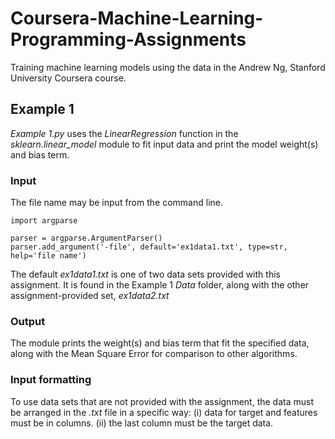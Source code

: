 # Coursera-Machine-Learning-Programming-Assignments
Training machine learning models using the data in the Andrew Ng, Stanford University Coursera course.

## Example 1
<p>
<i>Example 1.py</i> uses the <i>LinearRegression</i> function in the <i>sklearn.linear_model</i> module to fit input data and print the model weight(s) and bias term.
</p>

### Input
The file name may be input from the command line. 
```
import argparse

parser = argparse.ArgumentParser()
parser.add_argument('-file', default='ex1data1.txt', type=str,  help='file name')
```
<p>
The default <i>ex1data1.txt</i> is one of two data sets provided with this assignment. It is found in the Example 1 <i>Data</i> folder, along with the other assignment-provided set, <i>ex1data2.txt</i>
</p>

### Output
The module prints the weight(s) and bias term that fit the specified data, along with the Mean Square Error for comparison to other algorithms.


### Input formatting
<p>
To use data sets that are not provided with the assignment, the data must be arranged in the <i>.txt</i> file in a specific way: (i) data for target and features must be in columns. (ii) the last column must be the target data.
</p>
